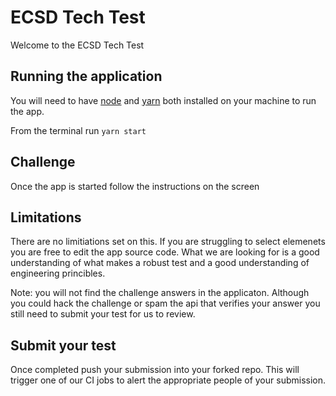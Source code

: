 # ECSD Tech Test
Welcome to the ECSD Tech Test 


## Running the application
You will need to have [node] and [yarn] both installed on your machine to run the app.

From the terminal run `yarn start`

## Challenge 
Once the app is started follow the instructions on the screen

## Limitations
There are no limitiations set on this. If you are struggling to select elemenets you are free to edit the app source code.
What we are looking for is a good understanding of what makes a robust test and a good understanding of engineering princibles.

Note: you will not find the challenge answers in the applicaton. Although you could hack the challenge or spam the api that verifies your answer you still need to submit your test for us to review. 

## Submit your test
Once completed push your submission into your forked repo. This will trigger one of our CI jobs to alert the appropriate people of your submission.


[node]: https://nodejs.org/en/
[yarn]: https://yarnpkg.com/en/